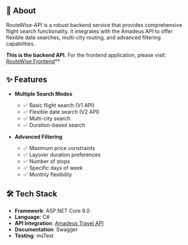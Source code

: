 ## 🚀 About

RouteWise-API is a robust backend service that provides comprehensive flight search functionality. It integrates with the Amadeus API to offer flexible date searches, multi-city routing, and advanced filtering capabilities.

**This is the backend API.** For the frontend application, please visit: [RouteWise Frontend](https://github.com/codeStinton/RouteWise-UI)**

## ✨ Features

- **Multiple Search Modes**
  - ✅ Basic flight search (V1 API)
  - ✅ Flexible date search (V2 API)
  - ✅ Multi-city search
  - ✅ Duration-based search
  
- **Advanced Filtering**
  - ✅ Maximum price constraints
  - ✅ Layover duration preferences
  - ✅ Number of stops
  - ✅ Specific days of week
  - ✅ Monthly flexibility

## 🛠️ Tech Stack

- **Framework**: ASP.NET Core 8.0
- **Language**: C#
- **API Integration**: [Amadeus Travel API ](https://developers.amadeus.com/)
- **Documentation**: Swagger
- **Testing**: msTest
